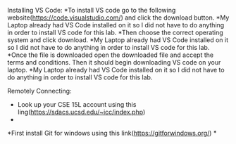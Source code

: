 Installing VS Code: 
*To install VS code go to the following website(https://code.visualstudio.com/) and click the download button.
    *My Laptop already had VS Code installed on it so I did not have to do anything in order to install VS code for this lab. 
*Then choose the correct operating system and click download. 
    *My Laptop already had VS Code installed on it so I did not have to do anything in order to install VS code for this lab. 
*Once the file is downloaded open the downloaded file and accept the terms and conditions. Then it should begin downloading VS code on your laptop.
    *My Laptop already had VS Code installed on it so I did not have to do anything in order to install VS code for this lab. 

Remotely Connecting: 
* Look up your CSE 15L account using this ling(https://sdacs.ucsd.edu/~icc/index.php)
*
*First install Git for windows using this link(https://gitforwindows.org/)
*
